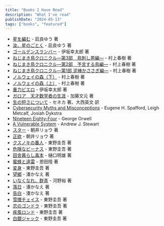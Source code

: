 ```yaml
---
title: "Books I Have Read"
description: "What I've read"
publishDate: "2024-05-13"
tags: ["books", "featured"]
---
```


- [星を編む](https://bookclub.kodansha.co.jp/product?item=0000379789) - 凪良ゆう 著
- [汝、星のごとく](https://bookclub.kodansha.co.jp/product?item=0000366625) - 凪良ゆう 著
- [ゴールデンスランバー](https://www.shinchosha.co.jp/book/459603/) - 伊坂幸太郎 著
- [ねじまき鳥クロニクル―第3部　鳥刺し男編―](https://www.shinchosha.co.jp/book/100143/) - 村上春樹 著
- [ねじまき鳥クロニクル―第2部　予言する鳥編―](https://www.shinchosha.co.jp/book/100142/) - 村上春樹 著
- [ねじまき鳥クロニクル―第1部 泥棒かささぎ編―](https://www.shinchosha.co.jp/book/100141/) - 村上春樹 著
- [ノルウェイの森（下）](https://bookclub.kodansha.co.jp/product?item=0000203589) - 村上春樹 著
- [ノルウェイの森（上）](https://bookclub.kodansha.co.jp/product?item=0000203588) - 村上春樹 著
- [重力ピエロ](https://www.shinchosha.co.jp/book/125023/) - 伊坂幸太郎 著
- [ガロア　天才数学者の生涯](https://www.kadokawa.co.jp/product/321907000755/) - 加藤文元 著
- [生の短さについて](https://www.iwanami.co.jp/book/b246664.html) - セネカ 著、大西英文 訳
- [Cybersecurity Myths and Misconceptions](https://www.oreilly.com/library/view/cybersecurity-myths-and/9780137929214/) - Eugene H. Spafford, Leigh Metcalf, Josiah Dykstra
- [Nineteen Eighty-Four](https://en.wikipedia.org/wiki/Nineteen_Eighty-Four) - George Orwell
- [A Vulnerable System](https://www.cornellpress.cornell.edu/book/9781501758942/a-vulnerable-system/) - Andrew J. Stewart
- [スター](https://publications.asahi.com/product/24037.html) - 朝井リョウ 著
- [正欲](https://www.shinchosha.co.jp/book/333063/) - 朝井リョウ 著
- [クスノキの番人](https://www.j-n.co.jp/books/978-4-408-53756-6/) - 東野圭吾 著
- [危険なビーナス](https://bookclub.kodansha.co.jp/product?item=0000323683) - 東野圭吾 著
- [田舎暮らし毒本](https://www.kobunsha.com/shelf/book/isbn/9784334045654) - 樋口明雄 著
- [蜜蜂と遠雷](https://www.gentosha.co.jp/book/detail/9784344030039/) - 恩田陸 著
- [変身](https://bookclub.kodansha.co.jp/product?item=0000161867) - 東野圭吾 著
- [望郷](https://books.bunshun.jp/ud/book/num/9784167905231) - 湊かなえ 著
- [いなくなれ、群青](https://www.shinchosha.co.jp/book/180004/) - 河野裕 著
- [落日](http://www.kadokawaharuki.co.jp/special/minatokanae/) - 湊かなえ 著
- [告白](https://www.futabasha.co.jp/book/97845752362860000000) - 湊かなえ 著
- [雪煙チェイス](https://www.j-n.co.jp/books/978-4-408-55323-8/) - 東野圭吾 著
- [恋のゴンドラ](https://www.j-n.co.jp/books/978-4-408-53695-8/) - 東野圭吾 著
- [疾風ロンド](https://www.j-n.co.jp/books/978-4-408-55148-7/) - 東野圭吾 著
- [白銀ジャック](https://www.j-n.co.jp/books/978-4-408-55004-6/) - 東野圭吾 著
